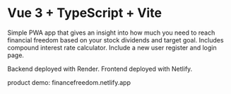 # Vue 3 + TypeScript + Vite

Simple PWA app that gives an insight into how much you need to reach financial freedom based on your stock dividends and target goal. Includes compound interest rate calculator. Include a new user register and login page.

Backend deployed with Render. Frontend deployed with Netlify.

product demo:
financefreedom.netlify.app
